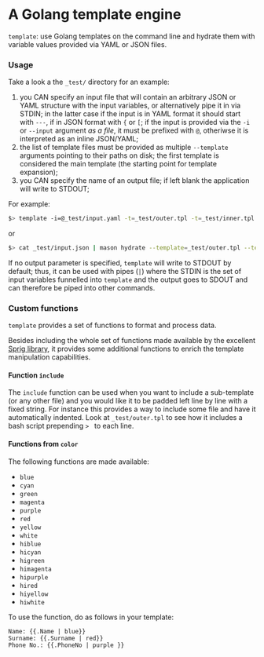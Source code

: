 # A Golang template engine

`template`: use Golang templates on the command line and hydrate them with variable values provided via YAML or JSON files.

### Usage

Take a look a the `_test/` directory for an example: 

1. you CAN specify an input file that will contain an arbitrary JSON or YAML structure with the input variables, or alternatively pipe it in via STDIN; in the latter case if the input is in YAML format it should start with `---`, if in JSON format with `{` or `[`; if the input is provided via the `-i` or `--input` argument *as a file*, it must be prefixed with `@`, otheriwse it is interpreted as an inline JSON/YAML;
1. the list of template files must be provided as multiple `--template` arguments pointing to their paths on disk; the first template is considered the main template (the starting point for template expansion);
1. you CAN specify the name of an output file; if left blank the application will write to STDOUT;

For example:

```bash
$> template -i=@_test/input.yaml -t=_test/outer.tpl -t=_test/inner.tpl
```

or 

```bash
$> cat _test/input.json | mason hydrate --template=_test/outer.tpl --template=_test/inner.tpl
```

If no output parameter is specified, `template` will write to STDOUT by default; thus, it can be used with pipes (`|`) where the STDIN is the set of input variables funnelled into `template` and the output goes to SDOUT and can therefore be piped into other commands.

### Custom functions

`template` provides a set of functions to format and process data.

Besides including the whole set of functions made available by the excellent [Sprig library](http://masterminds.github.io/sprig/), it provides some additional functions to enrich the template manipulation capabilities.  

#### Function `include` 

The `include` function can be used when you want to include a sub-template (or any other file) and you would like it to be padded left line by line with a fixed string. 
For instance this provides a way to include some file and have it automatically indented. Look at `_test/outer.tpl` to see how it includes a bash script prepending `> ` to each line.

#### Functions from `color`

The following functions are made available:
* `blue`
* `cyan`
* `green`
* `magenta`
* `purple`
* `red`
* `yellow`
* `white`
* `hiblue`
* `hicyan`
* `higreen`
* `himagenta`
* `hipurple`
* `hired`
* `hiyellow`
* `hiwhite`

To use the function, do as follows in your template:

```
Name: {{.Name | blue}}
Surname: {{.Surname | red}}
Phone No.: {{.PhoneNo | purple }}
```

